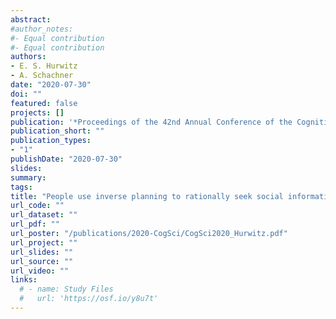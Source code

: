 ```yaml
---
abstract: 
#author_notes:
#- Equal contribution
#- Equal contribution
authors:
- E. S. Hurwitz
- A. Schachner 
date: "2020-07-30"
doi: ""
featured: false
projects: []
publication: '*Proceedings of the 42nd Annual Conference of the Cognitive Science Society*. Virtual Meeting: Cognitive Science Society'
publication_short: ""
publication_types:
- "1"
publishDate: "2020-07-30"
slides: 
summary: 
tags:
title: "People use inverse planning to rationally seek social information from objects"
url_code: ""
url_dataset: ""
url_pdf: ""
url_poster: "/publications/2020-CogSci/CogSci2020_Hurwitz.pdf"
url_project: ""
url_slides: ""
url_source: ""
url_video: ""
links:
  # - name: Study Files
  #   url: 'https://osf.io/y8u7t'
---
```


